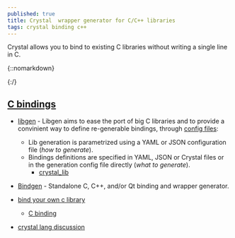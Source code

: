 ```yaml
---
published: true
title: Crystal  wrapper generator for C/C++ libraries
tags: crystal binding c++
---
```

Crystal allows you to bind to existing C libraries without writing a single line in C.

{::nomarkdown}
<link rel="shortcut icon" href="https://crystal-lang.org/favicon.ico" type="image/x-icon" />
{:/}

## [C bindings](https://crystal-lang.org/reference/syntax_and_semantics/c_bindings/)
- [libgen](https://github.com/olbat/libgen) - Libgen aims to ease the port of big C libraries and to provide a convinient way to define re-generable bindings, through [config files](https://github.com/olbat/libgen/blob/master/SPECS.md):
	- Lib generation is parametrized using a YAML or JSON configuration file (_how to generate_).
    - Bindings definitions are specified in YAML, JSON or Crystal files or in the generation config file directly (_what to generate_).
		- [crystal_lib](https://github.com/crystal-lang/crystal_lib)



- [Bindgen](https://github.com/Papierkorb/bindgen) -  Standalone C, C++, and/or Qt binding and wrapper generator.

- [bind your own c library](https://medium.com/@cfsamson/how-to-bind-your-own-c-library-to-crystal-fec9686598b7)
	- [C binding](https://www.reddit.com/r/crystal_programming/comments/68ga9z/binding_to_c_libraries/)

- [crystal lang discussion](https://github.com/crystal-lang/crystal/issues/3916)
